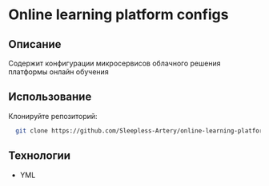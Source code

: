# Online learning platform configs
## Описание
Содержит конфигурации микросервисов облачного решения платформы онлайн обучения
## Использование
Клонируйте репозиторий:
 ```bash
   git clone https://github.com/Sleepless-Artery/online-learning-platform-configs
```
## Технологии
- YML
